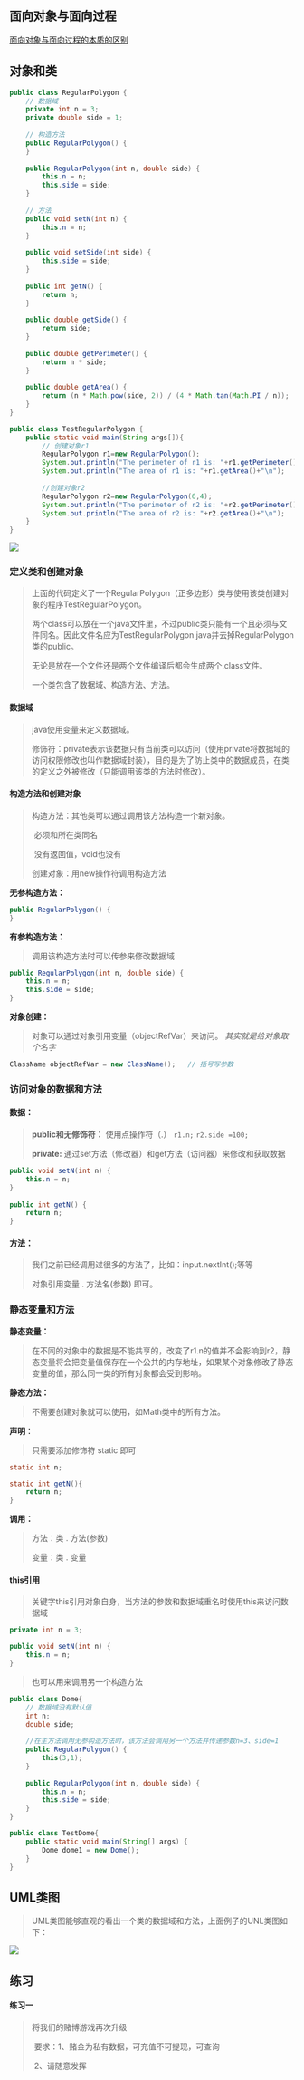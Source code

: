 ## 面向对象与面向过程

[面向对象与面向过程的本质的区别](https://blog.csdn.net/jerry11112/article/details/79027834)

## 对象和类

```java
public class RegularPolygon {
    // 数据域
	private int n = 3;
	private double side = 1;
	
    // 构造方法
	public RegularPolygon() {
	}
	
	public RegularPolygon(int n, double side) {
		this.n = n;
		this.side = side;
	}
	
    // 方法
	public void setN(int n) {
		this.n = n;
	}
	
	public void setSide(int side) {
		this.side = side;
	}
	
	public int getN() {
		return n;
	}
	
	public double getSide() {
		return side;
	}
	
	public double getPerimeter() {
		return n * side;
	}
	
	public double getArea() {
		return (n * Math.pow(side, 2)) / (4 * Math.tan(Math.PI / n));
	}
}
```

```java
public class TestRegularPolygon {
	public static void main(String args[]){
        // 创建对象r1
        RegularPolygon r1=new RegularPolygon();
        System.out.println("The perimeter of r1 is: "+r1.getPerimeter());
        System.out.println("The area of r1 is: "+r1.getArea()+"\n");
        
        //创建对象r2
        RegularPolygon r2=new RegularPolygon(6,4);
        System.out.println("The perimeter of r2 is: "+r2.getPerimeter());
        System.out.println("The area of r2 is: "+r2.getArea()+"\n");
    }
}
```

![](./images/runRes.png)

### 定义类和创建对象

> 上面的代码定义了一个RegularPolygon（正多边形）类与使用该类创建对象的程序TestRegularPolygon。
>
> 两个class可以放在一个java文件里，不过public类只能有一个且必须与文件同名。因此文件名应为TestRegularPolygon.java并去掉RegularPolygon类的public。
>
> 无论是放在一个文件还是两个文件编译后都会生成两个.class文件。
>
> 一个类包含了数据域、构造方法、方法。

#### 数据域

> java使用变量来定义数据域。
>
> 修饰符：private表示该数据只有当前类可以访问（使用private将数据域的访问权限修改也叫作数据域封装），目的是为了防止类中的数据成员，在类的定义之外被修改（只能调用该类的方法时修改）。

#### 构造方法和创建对象

> 构造方法：其他类可以通过调用该方法构造一个新对象。
>
> ​					必须和所在类同名
>
> ​					没有返回值，void也没有
>
> 创建对象：用new操作符调用构造方法

**无参构造方法：**

```java
public RegularPolygon() {
}
```

**有参构造方法：**

> 调用该构造方法时可以传参来修改数据域

```java
public RegularPolygon(int n, double side) {
	this.n = n;
	this.side = side;
}
```

**对象创建：**

> 对象可以通过对象引用变量（objectRefVar）来访问。		*其实就是给对象取个名字*

```java
ClassName objectRefVar = new ClassName();	// 括号写参数
```

### 访问对象的数据和方法

#### 数据：

> **public和无修饰符：** 使用点操作符（.）	`r1.n;`		`r2.side =100; `
>
> **private:** 通过set方法（修改器）和get方法（访问器）来修改和获取数据

```java
public void setN(int n) {
	this.n = n;
}
	
public int getN() {
	return n;
}
```

#### 方法：

> 我们之前已经调用过很多的方法了，比如：input.nextInt();等等
>
> 对象引用变量 . 方法名(参数) 即可。

### 静态变量和方法

**静态变量：**

> 在不同的对象中的数据是不能共享的，改变了r1.n的值并不会影响到r2，静态变量将会把变量值保存在一个公共的内存地址，如果某个对象修改了静态变量的值，那么同一类的所有对象都会受到影响。

**静态方法：**

> 不需要创建对象就可以使用，如Math类中的所有方法。

**声明**：

>  只需要添加修饰符 static 即可

```java
static int n;

static int getN(){
    return n;
}
```

**调用：**

> 方法：类 . 方法(参数)
>
> 变量：类 . 变量

#### this引用

> 关键字this引用对象自身，当方法的参数和数据域重名时使用this来访问数据域

```java
private int n = 3;

public void setN(int n) {
	this.n = n;
}
```

> 也可以用来调用另一个构造方法

```java
public class Dome{
    // 数据域没有默认值
    int n;
    double side;
    
    //在主方法调用无参构造方法时，该方法会调用另一个方法并传递参数n=3、side=1
    public RegularPolygon() {
        this(3,1);
	}
	
	public RegularPolygon(int n, double side) {
		this.n = n;
		this.side = side;
	}
}
```

```java
public class TestDome{
    public static void main(String[] args) {
        Dome dome1 = new Dome();
    }
}
```

## UML类图

> UML类图能够直观的看出一个类的数据域和方法，上面例子的UNL类图如下：

![](./images/UML.png)

## 练习

#### 练习一

> 将我们的赌博游戏再次升级
>
> ​	要求：1、赌金为私有数据，可充值不可提现，可查询
>
> ​				2、请随意发挥